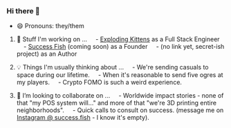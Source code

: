 ### Hi there 👋

- 😄 Pronouns: they/them

1. 💭 Stuff I'm working on ...
&nbsp;&nbsp;&nbsp;&nbsp;- [Exploding Kittens](https://www.explodingkittens.com/) as a Full Stack Engineer
&nbsp;&nbsp;&nbsp;&nbsp;- [Success Fish](https://success.fish/) (coming soon) as a Founder
&nbsp;&nbsp;&nbsp;&nbsp;- (no link yet, secret-ish project) as an Author 

2. 💡 Things I'm usually thinking about ...
&nbsp;&nbsp;&nbsp;&nbsp;- We're sending casuals to space during our lifetime. 
&nbsp;&nbsp;&nbsp;&nbsp;- When it's reasonable to send five ogres at my players.
&nbsp;&nbsp;&nbsp;&nbsp;- Crypto FOMO is such a weird experience.

3. 👯 I’m looking to collaborate on ...
&nbsp;&nbsp;&nbsp;&nbsp;- Worldwide impact stories - none of that "my POS system will..." and more of that "we're 3D printing entire neighborhoods".
&nbsp;&nbsp;&nbsp;&nbsp;- Quick calls to consult on success. (message me on [Instagram @ success.fish](https://www.instagram.com/success.fish/) - I know it's empty).

